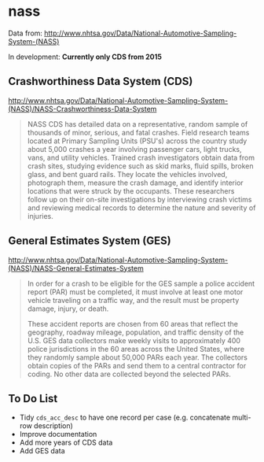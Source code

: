 # nass

Data from: http://www.nhtsa.gov/Data/National-Automotive-Sampling-System-(NASS)

In development: **Currently only CDS from 2015**

## Crashworthiness Data System (CDS)
http://www.nhtsa.gov/Data/National-Automotive-Sampling-System-(NASS)/NASS-Crashworthiness-Data-System

> NASS CDS has detailed data on a representative, random sample of thousands of minor, serious, and fatal crashes. Field research teams located at Primary Sampling Units (PSU's) across the country study about 5,000 crashes a year involving passenger cars, light trucks, vans, and utility vehicles. Trained crash investigators obtain data from crash sites, studying evidence such as skid marks, fluid spills, broken glass, and bent guard rails. They locate the vehicles involved, photograph them, measure the crash damage, and identify interior locations that were struck by the occupants. These researchers follow up on their on-site investigations by interviewing crash victims and reviewing medical records to determine the nature and severity of injuries.

## General Estimates System (GES)
http://www.nhtsa.gov/Data/National-Automotive-Sampling-System-(NASS)/NASS-General-Estimates-System

> In order for a crash to be eligible for the GES sample a police accident report (PAR) must be completed, it must involve at least one motor vehicle traveling on a traffic way, and the result must be property damage, injury, or death.
>
> These accident reports are chosen from 60 areas that reflect the geography, roadway mileage, population, and traffic density of the U.S. GES data collectors make weekly visits to approximately 400 police jurisdictions in the 60 areas across the United States, where they randomly sample about 50,000 PARs each year. The collectors obtain copies of the PARs and send them to a central contractor for coding. No other data are collected beyond the selected PARs.

## To Do List

* Tidy `cds_acc_desc` to have one record per case (e.g. concatenate multi-row description)
* Improve documentation
* Add more years of CDS data
* Add GES data

